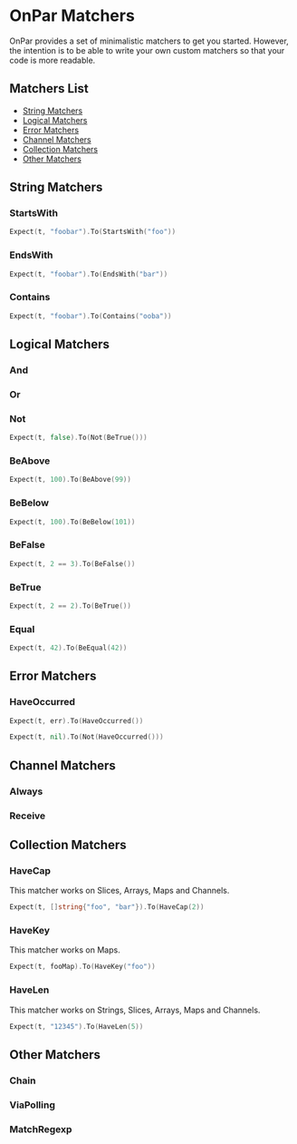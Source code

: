 # OnPar Matchers

OnPar provides a set of minimalistic matchers to get you started.
However, the intention is to be able to write your own custom matchers so that
your code is more readable.


## Matchers List
- [String Matchers](#string-matchers)
- [Logical Matchers](#logical-matchers)
- [Error Matchers](#error-matchers)
- [Channel Matchers](#channel-matchers)
- [Collection Matchers](#collection-matchers)
- [Other Matchers](#other-matchers)


## String Matchers
### StartsWith
```go
Expect(t, "foobar").To(StartsWith("foo"))
```
### EndsWith
```go
Expect(t, "foobar").To(EndsWith("bar"))
```
### Contains
```go
Expect(t, "foobar").To(Contains("ooba"))
```

## Logical Matchers
### And
### Or
### Not
```go
Expect(t, false).To(Not(BeTrue()))
```
### BeAbove
```go
Expect(t, 100).To(BeAbove(99))
```
### BeBelow
```go
Expect(t, 100).To(BeBelow(101))
```
### BeFalse
```go
Expect(t, 2 == 3).To(BeFalse())
```
### BeTrue
```go
Expect(t, 2 == 2).To(BeTrue())
```
### Equal
```go
Expect(t, 42).To(BeEqual(42))
```

## Error Matchers
### HaveOccurred
```go
Expect(t, err).To(HaveOccurred())

Expect(t, nil).To(Not(HaveOccurred()))
```

## Channel Matchers
### Always
### Receive

## Collection Matchers
### HaveCap
This matcher works on Slices, Arrays, Maps and Channels.

```go
Expect(t, []string{"foo", "bar"}).To(HaveCap(2))
```
### HaveKey
This matcher works on Maps.

```go
Expect(t, fooMap).To(HaveKey("foo"))
```

### HaveLen
This matcher works on Strings, Slices, Arrays, Maps and Channels.
```go
Expect(t, "12345").To(HaveLen(5))
```

## Other Matchers
### Chain
### ViaPolling
### MatchRegexp
